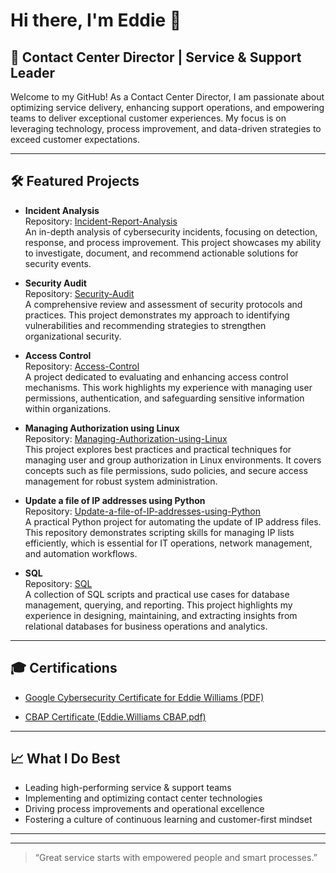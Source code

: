 # Hi there, I'm Eddie 👋

## 👔 Contact Center Director | Service & Support Leader

Welcome to my GitHub! As a Contact Center Director, I am passionate about optimizing service delivery, enhancing support operations, and empowering teams to deliver exceptional customer experiences. My focus is on leveraging technology, process improvement, and data-driven strategies to exceed customer expectations.

---

## 🛠️ Featured Projects

- **Incident Analysis**  
  Repository: [Incident-Report-Analysis](https://github.com/Eddie095500/Incident-Report-Analysis)  
  An in-depth analysis of cybersecurity incidents, focusing on detection, response, and process improvement. This project showcases my ability to investigate, document, and recommend actionable solutions for security events.

- **Security Audit**  
  Repository: [Security-Audit](https://github.com/Eddie095500/Security-Audit)  
  A comprehensive review and assessment of security protocols and practices. This project demonstrates my approach to identifying vulnerabilities and recommending strategies to strengthen organizational security.

- **Access Control**  
  Repository: [Access-Control](https://github.com/Eddie095500/Access-Control)  
  A project dedicated to evaluating and enhancing access control mechanisms. This work highlights my experience with managing user permissions, authentication, and safeguarding sensitive information within organizations.

- **Managing Authorization using Linux**  
  Repository: [Managing-Authorization-using-Linux](https://github.com/Eddie095500/Managing-Authorization-using-Linux)  
  This project explores best practices and practical techniques for managing user and group authorization in Linux environments. It covers concepts such as file permissions, sudo policies, and secure access management for robust system administration.

- **Update a file of IP addresses using Python**  
  Repository: [Update-a-file-of-IP-addresses-using-Python](https://github.com/Eddie095500/Update-a-file-of-IP-addresses-using-Python)  
  A practical Python project for automating the update of IP address files. This repository demonstrates scripting skills for managing IP lists efficiently, which is essential for IT operations, network management, and automation workflows.

- **SQL**  
  Repository: [SQL](https://github.com/Eddie095500/SQL)  
  A collection of SQL scripts and practical use cases for database management, querying, and reporting. This project highlights my experience in designing, maintaining, and extracting insights from relational databases for business operations and analytics.

---

## 🎓 Certifications

- [Google Cybersecurity Certificate for Eddie Williams (PDF)](https://github.com/Eddie095500/Eddie095500/blob/main/Google%20Cybersecurity%20Certificate%20for%20Eddie%20Williams.pdf)


- [CBAP Certificate (Eddie.Williams CBAP.pdf)](https://github.com/Eddie095500/Eddie095500/blob/main/Eddie.Williams%20CBAP.pdf)
<!-- 
To add more certifications, upload the PDF files to the certifications/ folder
and use the format above:
[View Certificate (PDF)](certifications/your-certificate-file.pdf)
-->

---

## 📈 What I Do Best

- Leading high-performing service & support teams
- Implementing and optimizing contact center technologies
- Driving process improvements and operational excellence
- Fostering a culture of continuous learning and customer-first mindset

---

<!-- Add your social links below if you'd like! -->
<!--
## 🌐 Connect with Me

- [LinkedIn](#)
- [Twitter](#)
- [Personal Website](#)
-->

---

> “Great service starts with empowered people and smart processes.”



